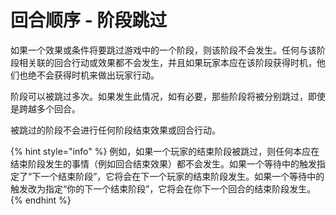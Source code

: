 # 回合顺序 - 阶段跳过

如果一个效果或条件将要跳过游戏中的一个阶段，则该阶段不会发生。任何与该阶段相关联的回合行动或效果都不会发生，并且如果玩家本应在该阶段获得时机，他们也绝不会获得时机来做出玩家行动。

阶段可以被跳过多次。如果发生此情况，如有必要，那些阶段将被分别跳过，即使是跨越多个回合。

被跳过的阶段不会进行任何阶段结束效果或回合行动。

{% hint style="info" %}
例如，如果一个玩家的结束阶段被跳过，则任何本应在结束阶段发生的事情（例如回合结束效果）都不会发生。如果一个等待中的触发指定了“下一个结束阶段”，它将会在下一个玩家的结束阶段发生。如果一个等待中的触发改为指定“你的下一个结束阶段”，它将会在你下一个回合的结束阶段发生。
{% endhint %}
